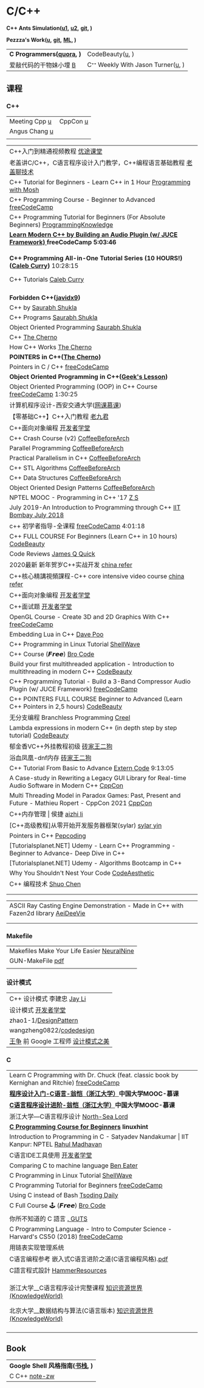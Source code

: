 # C/C++

**C++ Ants Simulation(**[**u1**](https://www.youtube.com/watch?v=81GQNPJip2Y)**,** [**u2**](https://www.youtube.com/watch?v=emRXBr5JvoY)**,** [**git**](https://github.com/johnBuffer/AntSimulator)**, )**

**Pezzza's Work(**[**u**](https://www.youtube.com/c/PezzzasWork/playlists)**,** [**git**](https://github.com/johnBuffer)**,** [**ML**](https://www.youtube.com/playlist?list=PLPiMlUuvmixDbWqb4g3UfZHGnUpFBsb-h)**, )**

|                                                                   |                                                                                       |
| ----------------------------------------------------------------- | ------------------------------------------------------------------------------------- |
| **C Programmers(**[**quora**](https://cstdspace.quora.com)**, )** | CodeBeauty([u](https://www.youtube.com/c/CodeBeauty/playlists), )                     |
| 爱敲代码的干物妹小埋 [B](https://space.bilibili.com/22874975)               | Cᐩᐩ Weekly With Jason Turner([u](https://www.youtube.com/user/lefticus1/playlists), ) |

## 课程

### C++

|                                                                                     |                                                                       |
| ----------------------------------------------------------------------------------- | --------------------------------------------------------------------- |
| Meeting Cpp [u](https://www.youtube.com/channel/UCJpMLydEYA08vusDkq3FmjQ)           | CppCon [u](https://www.youtube.com/channel/UCMlGfpWw-RUdWX\_JbLCukXg) |
| Angus Chang [u](https://www.youtube.com/channel/UC8qt16ugONSNcQKt2vgZLVQ/playlists) |                                                                       |
|                                                                                     |                                                                       |

|                                                                                                                                                                                                                                                                                                                         |
| ----------------------------------------------------------------------------------------------------------------------------------------------------------------------------------------------------------------------------------------------------------------------------------------------------------------------- |
| C++入门到精通视频教程 [优途课堂](https://www.youtube.com/playlist?list=PLGwiLmh1Kl0sIHP8a3XgQoI\_lU6-3a1-s)                                                                                                                                                                                                                          |
| 老盖讲C/C++，C语言程序设计入门教学，C++编程语言基础教程 [老盖聊技术](https://www.youtube.com/playlist?list=PLjlNANzswLrTnIcF21aB-EUO2DRj5nRA1)                                                                                                                                                                                                      |
| C++ Tutorial for Beginners - Learn C++ in 1 Hour [Programming with Mosh](https://www.youtube.com/watch?v=ZzaPdXTrSb8)                                                                                                                                                                                                   |
| C++ Programming Course - Beginner to Advanced [freeCodeCamp](https://www.youtube.com/watch?v=8jLOx1hD3\_o)                                                                                                                                                                                                              |
| C++ Programming Tutorial for Beginners (For Absolute Beginners) [ProgrammingKnowledge](https://www.youtube.com/playlist?list=PLS1QulWo1RIYSyC6w2-rDssprPrEsgtVK)                                                                                                                                                        |
| [**Learn Modern C++ by Building an Audio Plugin (w/ JUCE Framework)** ](https://www.youtube.com/watch?v=i\_Iq4\_Kd7Rc)**freeCodeCamp 5:03:46**                                                                                                                                                                          |
| <p><strong>C++ Programming All-in-One Tutorial Series (10 HOURS!)(</strong><a href="https://www.youtube.com/watch?v=_bYFu9mBnr4"><strong>Caleb Curry</strong></a><strong>)</strong> 10:28:15</p><p>C++ Tutorials <a href="https://www.youtube.com/playlist?list=PL_c9BZzLwBRJVJsIfe97ey45V4LP_HXiG">Caleb Curry</a></p> |
|                                                                                                                                                                                                                                                                                                                         |
| **Forbidden C++(**[**javidx9**](https://www.youtube.com/watch?v=j0\_u26Vpb4w)**)**                                                                                                                                                                                                                                      |
| C++ by [Saurabh Shukla](https://www.youtube.com/playlist?list=PLLYz8uHU480j37APNXBdPz7YzAi4XlQUF)                                                                                                                                                                                                                       |
| C++ Programs [Saurabh Shukla](https://www.youtube.com/playlist?list=PLLYz8uHU480i1pSs2w\_Vzp671ea95PeWY)                                                                                                                                                                                                                |
| Object Oriented Programming [Saurabh Shukla](https://www.youtube.com/playlist?list=PLLYz8uHU480iZvoqZvHqr\_6cRtYfnSbzw)                                                                                                                                                                                                 |
| C++ [The Cherno](https://www.youtube.com/playlist?list=PLlrATfBNZ98dudnM48yfGUldqGD0S4FFb)                                                                                                                                                                                                                              |
| How C++ Works [The Cherno](https://www.youtube.com/watch?v=SfGuIVzE\_Os)                                                                                                                                                                                                                                                |
| **POINTERS in C++(**[**The Cherno**](https://www.youtube.com/watch?v=DTxHyVn0ODg)**)**                                                                                                                                                                                                                                  |
| Pointers in C / C++ [freeCodeCamp](https://www.youtube.com/watch?v=zuegQmMdy8M)                                                                                                                                                                                                                                         |
| **Object Oriented Programming in C++(**[**Geek's Lesson**](https://www.youtube.com/watch?v=e6dNkvDk120\&list=PLq94LoYzjZTpCd1c-bwMCo70PFTL7-7WS\&index=1)**)**                                                                                                                                                          |
| Object Oriented Programming (OOP) in C++ Course [freeCodeCamp](https://www.youtube.com/watch?v=wN0x9eZLix4) 1:30:25                                                                                                                                                                                                     |
| 计算机程序设计-西安交通大学([网课慕课](https://www.youtube.com/playlist?list=PLqlw88i7XLoyl195Ryp0AfyhS4jwjKjUh))                                                                                                                                                                                                                        |
| 【零基础C++】C++入门教程 [老九君](https://www.youtube.com/playlist?list=PLlglyqJETQQ3KIBc-F4BuF1SO5A53SBTg)                                                                                                                                                                                                                         |
| C++面向对象编程 [开发者学堂](https://www.youtube.com/playlist?list=PLGmd9-PCMLhaAdw5r2VqkYhFV6Upui641)                                                                                                                                                                                                                             |
| C++ Crash Course (v2) [CoffeeBeforeArch](https://www.youtube.com/playlist?list=PLxNPSjHT5qvtdK7OVxhbzLmYDnmV\_yiYr)                                                                                                                                                                                                     |
| Parallel Programming [CoffeeBeforeArch](https://www.youtube.com/playlist?list=PLxNPSjHT5qvujd35ngYpJc03kfdBtqT39)                                                                                                                                                                                                       |
| Practical Parallelism in C++ [CoffeeBeforeArch](https://www.youtube.com/playlist?list=PLxNPSjHT5qvugVNYwtQwnvSQyvlbzAML3)                                                                                                                                                                                               |
| C++ STL Algorithms [CoffeeBeforeArch](https://www.youtube.com/playlist?list=PLxNPSjHT5qvuCZJyyo8YILR-YdmphOayn)                                                                                                                                                                                                         |
| C++ Data Structures [CoffeeBeforeArch](https://www.youtube.com/playlist?list=PLxNPSjHT5qvuz3RWcdrodkrnlU9yYNoIN)                                                                                                                                                                                                        |
| Object Oriented Design Patterns [CoffeeBeforeArch](https://www.youtube.com/playlist?list=PLxNPSjHT5qvteDxT9o8LGKoRYwKkt-l6H)                                                                                                                                                                                            |
| NPTEL MOOC - Programming in C++ '17 [Z S](https://www.youtube.com/playlist?list=PLGdMwVKbjVQ\_PrNxQB3EtZ35wLAkyW-CQ)                                                                                                                                                                                                    |
| July 2019-An Introduction to Programming through C++ [IIT Bombay July 2018](https://www.youtube.com/playlist?list=PLOzRYVm0a65eklyMDXGSWObRA-7lCdkSm)                                                                                                                                                                   |
| c++ 初学者指导-全课程 [freeCodeCamp](https://www.youtube.com/watch?v=vLnPwxZdW4Y) 4:01:18                                                                                                                                                                                                                                       |
| C++ FULL COURSE For Beginners (Learn C++ in 10 hours) [CodeBeauty](https://www.youtube.com/watch?v=GQp1zzTwrIg)                                                                                                                                                                                                         |
| Code Reviews [James Q Quick](https://www.youtube.com/playlist?list=PLDlWc9AfQBfY3iqmBWaf00FOlxn-Aml70)                                                                                                                                                                                                                  |
| 2020最新 新年贺岁C++实战开发 [china refer](https://www.youtube.com/playlist?list=PLHxM50fGnEoWt7PhjepvUQxOzgFe4YzIx)                                                                                                                                                                                                              |
| C++核心精講視頻課程-C++ core intensive video course [china refer](https://www.youtube.com/playlist?list=PLHxM50fGnEoV5gvKXvI\_kxnPzJ42IxmbR)                                                                                                                                                                                    |
| C++面向对象编程 [开发者学堂](https://www.youtube.com/playlist?list=PLGmd9-PCMLhaAdw5r2VqkYhFV6Upui641)                                                                                                                                                                                                                             |
| C++面试题 [开发者学堂](https://www.youtube.com/playlist?list=PLGmd9-PCMLhay0CDqMl0ERofmLL8hMC3C)                                                                                                                                                                                                                                |
| OpenGL Course - Create 3D and 2D Graphics With C++ [freeCodeCamp](https://www.youtube.com/watch?v=45MIykWJ-C4)                                                                                                                                                                                                          |
| Embedding Lua in C++ [Dave Poo](https://www.youtube.com/playlist?list=PLLwK93hM93Z3nhfJyRRWGRXHaXgNX0Itk)                                                                                                                                                                                                               |
| C++ Programming in Linux Tutorial [ShellWave](https://www.youtube.com/playlist?list=PLypxmOPCOkHXJqwYuIpLtG4mXxRJBacqx)                                                                                                                                                                                                 |
| C++ Course (𝙁𝙧𝙚𝙚) [Bro Code](https://www.youtube.com/watch?v=uhFpPlMsLzY)                                                                                                                                                                                                                                           |
| Build your first multithreaded application - Introduction to multithreading in modern C++ [CodeBeauty](\[link]\(https:/www.youtube.com/watch)                                                                                                                                                                           |
| C++ Programming Tutorial - Build a 3-Band Compressor Audio Plugin (w/ JUCE Framework) [freeCodeCamp](https://www.youtube.com/watch?v=Mo0Oco3Vimo)                                                                                                                                                                       |
| C++ POINTERS FULL COURSE Beginner to Advanced (Learn C++ Pointers in 2,5 hours) [CodeBeauty](https://www.youtube.com/watch?v=kiUGf\_Z08RQ)                                                                                                                                                                              |
| 无分支编程 Branchless Programming [Creel](https://www.youtube.com/watch?v=bVJ-mWWL7cE)                                                                                                                                                                                                                                       |
| Lambda expressions in modern C++ (in depth step by step tutorial) [CodeBeauty](https://www.youtube.com/watch?v=MH8mLFqj-n8)                                                                                                                                                                                             |
| 郁金香VC++外挂教程初级 [砖家王二狗](https://www.youtube.com/playlist?list=PLwIrqQCQ5pQljpqQmVQ1iRLAsF9PkvKN2)                                                                                                                                                                                                                         |
| 浴血凤凰-dnf内存 [砖家王二狗](https://www.youtube.com/playlist?list=PLwIrqQCQ5pQnnlb92GAv9VG1zyZbQcgar)                                                                                                                                                                                                                            |
| C++ Tutorial From Basic to Advance [Extern Code](https://www.youtube.com/watch?v=mUQZ1qmKlLY)   9:13:05                                                                                                                                                                                                                 |
| A Case-study in Rewriting a Legacy GUI Library for Real-time Audio Software in Modern C++ [CppCon](https://www.youtube.com/watch?v=90I0hH5-r5A)                                                                                                                                                                         |
| Multi Threading Model in Paradox Games: Past, Present and Future - Mathieu Ropert - CppCon 2021 [CppCon](https://www.youtube.com/watch?v=e\_2z7uWouuk)                                                                                                                                                                  |
| C++内存管理 \| 侯捷 [aizhi li](https://www.youtube.com/playlist?list=PLTcwR9j5y6W2eH37R2\_4oEO4Y0tksot56)                                                                                                                                                                                                                     |
| \[C++高级教程]从零开始开发服务器框架(sylar) [sylar yin](https://www.youtube.com/playlist?list=PLaHCpB\_SlHdNI4Uc43mL3Sh8ZJgiAe-cy)                                                                                                                                                                                                     |
| Pointers in C++ [Pepcoding](https://www.youtube.com/playlist?list=PL-Jc9J83PIiGlKR4UFJjy8qZJQWvnHRZ1)                                                                                                                                                                                                                   |
| \[Tutorialsplanet.NET] Udemy - Learn C++ Programming -Beginner to Advance- Deep Dive in C++                                                                                                                                                                                                                             |
| \[Tutorialsplanet.NET] Udemy - Algorithms Bootcamp in C++                                                                                                                                                                                                                                                               |
| Why You Shouldn't Nest Your Code [CodeAesthetic](https://www.youtube.com/watch?v=CFRhGnuXG-4)                                                                                                                                                                                                                           |
| C++ 编程技术 [Shuo Chen](https://www.youtube.com/playlist?list=PL3wVcVGXqdnZ1hkPDwwXk4C0gynXy6BwA)                                                                                                                                                                                                                          |
|                                                                                                                                                                                                                                                                                                                         |
|                                                                                                                                                                                                                                                                                                                         |





|                                                                                                                                     |
| ----------------------------------------------------------------------------------------------------------------------------------- |
| ASCII Ray Casting Engine Demonstration - Made in C++ with Fazen2d library [AeiDeeVie](https://www.youtube.com/watch?v=6Zn\_nVkFaF8) |
|                                                                                                                                     |
|                                                                                                                                     |

### Makefile

|                                                                                            |
| ------------------------------------------------------------------------------------------ |
| Makefiles Make Your Life Easier [NeuralNine](https://www.youtube.com/watch?v=yWLkyN\_Satk) |
| GUN-MakeFile [pdf](http://maxwell.ysepan.com/)                                             |
|                                                                                            |

### 设计模式

|                                                                                                                |
| -------------------------------------------------------------------------------------------------------------- |
| C++ 设计模式 李建忠 [Jay Li](https://www.youtube.com/playlist?list=PLE0JTxLz7jTR2e8nAyV9vPIqH5NNxlI3N)                |
| 设计模式 [开发者学堂](https://www.youtube.com/playlist?list=PLGmd9-PCMLhb16ZxeSy00qUsBazXgJyfM)                         |
| zhao1-1/[DesignPattern](https://github.com/zhao1-1/DesignPattern)                                              |
| wangzheng0822/[codedesign](https://github.com/wangzheng0822/codedesign)                                        |
| [王争](https://github.com/wangzheng0822) 前 Google 工程师  [设计模式之美](https://time.geekbang.org/column/article/169631) |

### C

|                                                                                                                                                                                                                                                                                 |
| ------------------------------------------------------------------------------------------------------------------------------------------------------------------------------------------------------------------------------------------------------------------------------- |
| Learn C Programming with Dr. Chuck (feat. classic book by Kernighan and Ritchie) [freeCodeCamp](https://www.youtube.com/watch?v=j-\_s8f5K30I)                                                                                                                                   |
| [**程序设计入门-C语言-翁恺（浙江大学）**](https://www.youtube.com/playlist?list=PLBPbUxsZM4SZkpQeqWMm-DlGWfKfc6GUC)**中国大学MOOC-慕课**                                                                                                                                                              |
| [**C语言程序设计进阶-翁恺（浙江大学）**](https://www.youtube.com/playlist?list=PLBPbUxsZM4SadB8PbmUtKXqAxdkXs9l8j)**中国大学MOOC-慕课**                                                                                                                                                               |
| 浙江大学—C语言程序设计 [North-Sea Lord](https://www.youtube.com/playlist?list=PLfr1I1bhn8OKszKcc9mPzVcoDhnRPYYu0)                                                                                                                                                                         |
| [**C Programming Course for Beginners**](https://www.youtube.com/watch?v=W-mExx0adrQ) **linuxhint**                                                                                                                                                                             |
| Introduction to Programming in C - Satyadev Nandakumar \| IIT Kanpur: NPTEL [Rahul Madhavan](https://www.youtube.com/playlist?list=PLEAYkSg4uSQ2k6GwNhpgSHodGT8wfvgwu)                                                                                                          |
| C语言IDE工具使用 [开发者学堂](https://www.youtube.com/playlist?list=PLGmd9-PCMLhZJoP64bIKfxQpnu\_QS0QdU)                                                                                                                                                                                   |
| Comparing C to machine language [Ben Eater](https://www.youtube.com/watch?v=yOyaJXpAYZQ)                                                                                                                                                                                        |
| C Programming in Linux Tutorial [ShellWave](https://www.youtube.com/playlist?list=PLypxmOPCOkHXbJhUgjRaV2pD9MJkIArhg)                                                                                                                                                           |
| C Programming Tutorial for Beginners [freeCodeCamp](https://www.youtube.com/watch?v=KJgsSFOSQv0)                                                                                                                                                                                |
| Using C instead of Bash [Tsoding Daily](https://www.youtube.com/watch?v=assDDVG0PEo)                                                                                                                                                                                            |
| C Full Course 🕹️ (𝙁𝙧𝙚𝙚) [Bro Code](https://www.youtube.com/watch?v=87SH2Cn0s9A)                                                                                                                                                                                            |
| 你所不知道的 C 語言 [. GUTS](https://www.youtube.com/playlist?list=PL6S9AqLQkFpqAHXlqoH2JpvOSmku7WjRU)                                                                                                                                                                                  |
| C Programming Language - Intro to Computer Science - Harvard's CS50 (2018) [freeCodeCamp](https://www.youtube.com/watch?v=ix5jPkxsr7M)                                                                                                                                          |
| 用链表实现管理系统                                                                                                                                                                                                                                                                       |
| C语言编程参考 嵌入式C语言进阶之道(C语言编程风格).[pdf](http://maxwell.ysepan.com/)                                                                                                                                                                                                                   |
| C語言程式設計 [HammerResources](https://www.youtube.com/playlist?list=PLGy-tIPhuAbaD87VvzT7DPclekQsTP\_-8)                                                                                                                                                                            |
| <p>浙江大学__C语言程序设计完整课程 <a href="https://www.youtube.com/playlist?list=PLoEWjLHPG6Z6xIz3aLpowAQwCp0FuYNcv">知识资源世界(KnowledgeWorld)</a></p><p>北京大学__数据结构与算法(C语言版本) <a href="https://www.youtube.com/playlist?list=PLoEWjLHPG6Z6YTXNEcW_s2qrBhF72WjDn">知识资源世界(KnowledgeWorld)</a></p> |
|                                                                                                                                                                                                                                                                                 |

## Book

|                                                                                          |
| ---------------------------------------------------------------------------------------- |
| **Google Shell 风格指南(**[**书栈**](https://www.bookstack.cn/books/google-shell-style)**, )** |
| C C++ [note-zw](https://note-zw.readthedocs.io/zh/latest/C%20C++/index.html)             |
